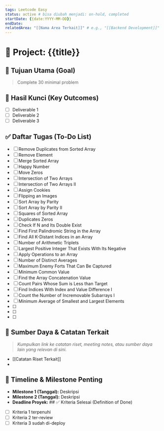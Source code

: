 ```yaml
---
tags: Leetcode Easy
status: active # bisa diubah menjadi: on-hold, completed
startDate: {{date:YYYY-MM-DD}}
endDate: 
relatedArea: "[[Nama Area Terkait]]" # e.g., "[[Backend Development]]"
---
```


# 🚀 Project: {{title}}

## 🎯 Tujuan Utama (Goal)
> Complete 30 minimal problem
> 
	
## 🔑 Hasil Kunci (Key Outcomes)
- [ ] Deliverable 1
- [ ] Deliverable 2
- [ ] Deliverable 3

## ✅ Daftar Tugas (To-Do List)
- [ ] Remove Duplicates from Sorted Array
- [ ] Remove Element
- [ ] Merge Sorted Array
- [ ] Happy Number
- [ ] Move Zeros
- [ ] Intersection of Two Arrays
- [ ] Intersection of Two Arrays II
- [ ] Assign Cookies
- [ ] Flipping an Images
- [ ] Sort Array by Parity
- [ ] Sort Array by Parity II
- [ ] Squares of Sorted Array
- [ ] Duplicates Zeros
- [ ] Check If N and Its Double Exist
- [ ] Find First Palindromic String in the Array
- [ ] Find All K-Distant Indices in an Array
- [ ] Number of Arithmetic Triplets
- [ ] Largest Positive Integer That Exists With Its Negative
- [ ] Apply Operations to an Array
- [ ] Number of Distinct Averages
- [ ] Maximum Enemy Forts That Can Be Captured
- [ ] Minimum Common Value
- [ ] Find the Array Concatenation Value
- [ ] Count Pairs Whose Sum is Less than Target
- [ ] Find Indices With Index and Value Difference I
- [ ] Count the Number of Incremovable Subarrays I
- [ ] Minimum Average of Smallest and Largest Elements
- [ ] 
- [ ] 
- [ ] 

## 🔗 Sumber Daya & Catatan Terkait
> *Kumpulkan link ke catatan riset, meeting notes, atau sumber daya lain yang relevan di sini.*
> 
- [[Catatan Riset Terkait]]
- 

## 📅 Timeline & Milestone Penting
- **Milestone 1 (Tanggal):** Deskripsi
- **Milestone 2 (Tanggal):** Deskripsi
- **Deadline Proyek:** ## ✅ Kriteria Selesai (Definition of Done)
- [ ] Kriteria 1 terpenuhi
- [ ] Kriteria 2 ter-review
- [ ] Kriteria 3 sudah di-deploy